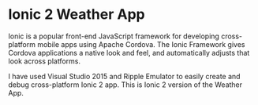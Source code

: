 # Ionic 2 Weather App
Ionic is a popular front-end JavaScript framework for developing cross-platform mobile apps using Apache Cordova. The Ionic Framework gives Cordova applications a native look and feel, and automatically adjusts that look across platforms. 

I have used Visual Studio 2015 and Ripple Emulator to easily create and debug cross-platform Ionic 2 app. This is Ionic 2 version of the Weather App.
